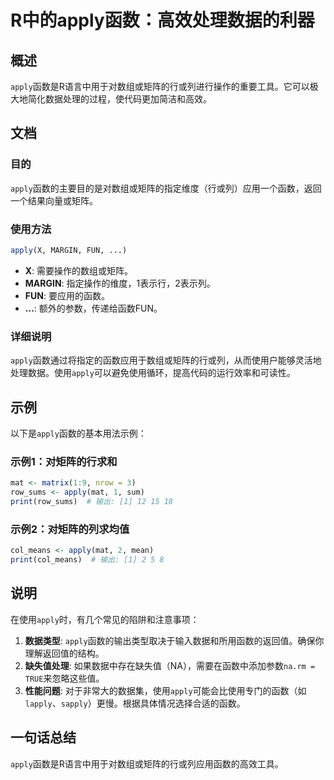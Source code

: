 <!--
Meta Description: # R中的apply函数：高效处理数据的利器 ## 概述 `apply`函数是R语言中用于对数组或矩阵的行或列进行操作的重要工具。它可以极大地简化数据处理的过程，使代码更加简洁和高效。 ## 文档 ### 目的 `apply`函数的主要目的是对数组或矩阵的指定维度（行或列）应用一个函数，返回一个结果...
Meta Keywords: apply, mat, margin, fun, row_sums
-->

# R中的apply函数：高效处理数据的利器

## 概述
`apply`函数是R语言中用于对数组或矩阵的行或列进行操作的重要工具。它可以极大地简化数据处理的过程，使代码更加简洁和高效。

## 文档
### 目的
`apply`函数的主要目的是对数组或矩阵的指定维度（行或列）应用一个函数，返回一个结果向量或矩阵。

### 使用方法
```R
apply(X, MARGIN, FUN, ...)
```

- **X**: 需要操作的数组或矩阵。
- **MARGIN**: 指定操作的维度，1表示行，2表示列。
- **FUN**: 要应用的函数。
- **...**: 额外的参数，传递给函数FUN。

### 详细说明
`apply`函数通过将指定的函数应用于数组或矩阵的行或列，从而使用户能够灵活地处理数据。使用`apply`可以避免使用循环，提高代码的运行效率和可读性。

## 示例
以下是`apply`函数的基本用法示例：

### 示例1：对矩阵的行求和
```R
mat <- matrix(1:9, nrow = 3)
row_sums <- apply(mat, 1, sum)
print(row_sums)  # 输出: [1] 12 15 18
```

### 示例2：对矩阵的列求均值
```R
col_means <- apply(mat, 2, mean)
print(col_means)  # 输出: [1] 2 5 8
```

## 说明
在使用`apply`时，有几个常见的陷阱和注意事项：

1. **数据类型**: `apply`函数的输出类型取决于输入数据和所用函数的返回值。确保你理解返回值的结构。
2. **缺失值处理**: 如果数据中存在缺失值（NA），需要在函数中添加参数`na.rm = TRUE`来忽略这些值。
3. **性能问题**: 对于非常大的数据集，使用`apply`可能会比使用专门的函数（如`lapply`、`sapply`）更慢。根据具体情况选择合适的函数。

## 一句话总结
`apply`函数是R语言中用于对数组或矩阵的行或列应用函数的高效工具。